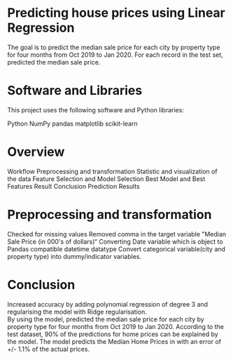 # Predicting house prices using Linear Regression

The goal is to predict the median sale price for each city by property type for four months from Oct 2019 to Jan 2020. 
For each record in the test set, predicted the median sale price.

# Software and Libraries

This project uses the following software and Python libraries:

 Python
 NumPy
 pandas
 matplotlib
 scikit-learn

# Overview

 Workflow
 Preprocessing and transformation
 Statistic and visualization of the data
 Feature Selection and Model Selection 
 Best Model and Best Features
 Result
 Conclusion
 Prediction Results
 
 
 # Preprocessing and transformation
 
 Checked for missing values
 Removed comma in the target variable "Median Sale Price (in 000's of dollars)“
 Converting Date variable which is object to Pandas compatible datetime datatype
 Convert categorical variable(city and property type) into dummy/indicator variables.

# Conclusion

Increased accuracy by adding polynomial regression of degree 3 and regularising the model with Ridge regularisation.  
By using the model,  predicted the median sale price for each city by property type for four months from Oct 2019 to Jan 2020. 
According to the test dataset, 90% of the predictions for home prices can be explained by the model. The model predicts the Median Home Prices in with an error of +/- 1.1% of the actual prices.
